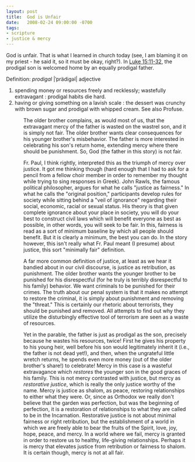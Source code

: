 ```yaml
---
layout: post
title:  God is Unfair
date:   2008-02-24 09:00:00 -0700
tags:
- scripture
- justice & mercy
---
```

<p>God is unfair.  That is what I learned in church today (see, I am blaming it on my priest - he said it, so it must be okay, right?).  In <a href="http://bible.oremus.org/?ql=70904583" target="_blank">Luke 15:11-32</a>, the prodigal son is welcomed home by an equally prodigal father.</p>
<p>Definition: <dfn>prodigal</dfn> |ˈprädigəl| adjective
<ol><li>spending money or resources freely and recklessly; wastefully extravagant : prodigal habits die hard.</li>
<li>having or giving something on a lavish scale : the dessert was crunchy with brown sugar and prodigal with whipped cream. See also Profuse.</li><ol></p>
<p>The older brother complains, as would most of us, that the extravagant mercy of the father is wasted on the wastrel son, and it is simply not fair.  The older brother wants clear consequences for his younger brother's misbehavior.  The father is more interested in celebrating his son's return home, extending mercy where there should be punishment.  So, God (the father in this story) is not fair.</p>
<p>Fr. Paul, I think rightly, interpreted this as the triumph of mercy over justice.  It got me thinking though (hard enough that I had to ask for a pencil from a fellow choir member in order to remember my thought while trying to sing responses in Greek).  John Rawls, the famous  political philosopher, argues for what he calls &quot;justice as fairness.&quot;  In what he calls the &quot;original position,&quot; participants develop rules for society while sitting behind a &quot;veil of ignorance&quot; regarding their social, economic, racial or sexual status.  His theory is that given complete ignorance about your place in society, you will do your best to construct civil laws which will benefit everyone as best as possible, in other words, you will seek to be fair.  In this, fairness is read as a sort of minimum baseline by which all people should benefit.  But it is clearly a minimum, the best you can do.  In the story however, this isn't really what Fr. Paul meant (I presume) about justice, this sort &quot;minimally fair&quot; definition.</p>
<p>A far more common definition of justice, at least as we hear it bandied about in our civil discourse, is justice as retribution, as punishment.  The older brother wants the younger brother to be punished for his disrespectful (for he truly is terribly disrespectful to his family) behavior.  We want criminals to be punished for their crimes.  The truth about our penal system is that it makes no attempt to restore the criminal, it is simply about punishment and removing the &quot;threat.&quot;  This is certainly our rhetoric about terrorists, they should be punished and removed.  All attempts to find out why they utilize the disturbingly effective tool of terrorism are seen as a waste of resources.</p>
<p>Yet in the parable, the father is just as prodigal as the son, precisely because he wastes his resources, twice!  First he gives his property to his young heir, well before his son would legitimately inherit it (i.e., the father is not dead yet!), and then, when the ungrateful little wretch returns, he spends even more money (out of the older brother's share!) to celebrate!  Mercy in this case is a wasteful extravagance which <em>restores</em> the younger son in the good graces of his family.  This is not mercy contrasted with justice, but mercy as <em>restorative justice</em>, which is really the only justice worthy of the name.  Mercy is justice as shalom, as peace, restoring relationships to either what they were.  Or, since as Orthodox we really don't believe that the garden was perfection, but was the beginning of perfection, it is a restoration of relationships to what they are called to be in the Incarnation.  Restorative justice is not about minimal fairness or right retribution, but the establishment of a world in which we are freely able to bear the fruits of the Spirit, love, joy, hope, peace, and mercy.  In a world where we fail, mercy is granted in order to restore us to healthy, life-giving relationships.  Perhaps it is mercy that elevates justice from retribution or fairness to shalom.  It is certain though, mercy is not at all fair.</p>
